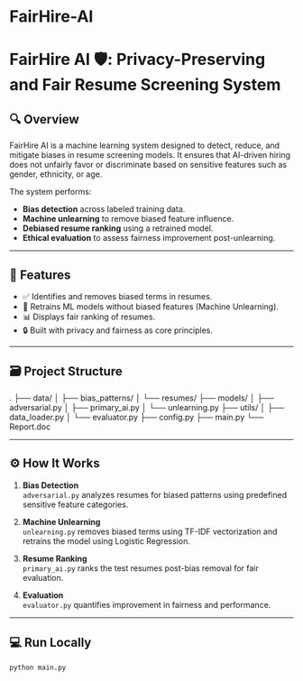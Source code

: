# FairHire-AI
# FairHire AI 🛡️: Privacy-Preserving and Fair Resume Screening System

## 🔍 Overview
FairHire AI is a machine learning system designed to detect, reduce, and mitigate biases in resume screening models. It ensures that AI-driven hiring does not unfairly favor or discriminate based on sensitive features such as gender, ethnicity, or age.

The system performs:
- **Bias detection** across labeled training data.
- **Machine unlearning** to remove biased feature influence.
- **Debiased resume ranking** using a retrained model.
- **Ethical evaluation** to assess fairness improvement post-unlearning.

---

## 🚀 Features
- ✅ Identifies and removes biased terms in resumes.
- 🧠 Retrains ML models without biased features (Machine Unlearning).
- 📊 Displays fair ranking of resumes.
- 🔒 Built with privacy and fairness as core principles.

---

## 🗃️ Project Structure
.
├── data/
│ ├── bias_patterns/
│ └── resumes/
├── models/
│ ├── adversarial.py
│ ├── primary_ai.py
│ └── unlearning.py
├── utils/
│ ├── data_loader.py
│ └── evaluator.py
├── config.py
├── main.py
└── Report.doc


---

## ⚙️ How It Works

1. **Bias Detection**  
   `adversarial.py` analyzes resumes for biased patterns using predefined sensitive feature categories.

2. **Machine Unlearning**  
   `unlearning.py` removes biased terms using TF-IDF vectorization and retrains the model using Logistic Regression.

3. **Resume Ranking**  
   `primary_ai.py` ranks the test resumes post-bias removal for fair evaluation.

4. **Evaluation**  
   `evaluator.py` quantifies improvement in fairness and performance.

---

## 💻 Run Locally
```bash
python main.py




